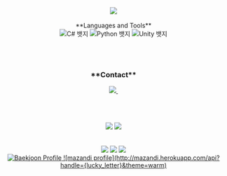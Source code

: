 
<div align="center">
  <img src="https://capsule-render.vercel.app/api?type=waving&color=0:ed9d0b,100:f94001&height=240&section=header&text=Hello%20👋%20Nice%20to%20meet%20you!&fontSize=32&animation=fadeIn&fontAlignY=40&fontColor=ffffff"/>
<br>
<br>
<div align="center">
  **Languages and Tools**
  <div class="badge-container">
    <img src="https://img.shields.io/badge/C%23-239120?style=for-the-badge&logo=c-sharp&logoColor=white" alt="C# 뱃지">
    <img src="https://img.shields.io/badge/Python-3776AB?style=for-the-badge&logo=python&logoColor=white" alt="Python 뱃지">
    <img src="https://img.shields.io/badge/Unity-000000?style=for-the-badge&logo=unity&logoColor=white" alt="Unity 뱃지">
  </div>
</div>
<br>
<br>
<br>


<h3 align="center">**Contact**</h3>
<div align="center">
  </a>
  <a href="mailto:daehyun071203@gmail.com">
    <img
      src="https://img.shields.io/badge/daehyun071203@gmail.com-D14836?style=for-the-badge&logo=gmail&logoColor=white"/>&nbsp
  </a>
</div>

##

<br>
<br>
<div align="center">
  <img src="https://github-readme-stats.vercel.app/api?username=daehyun12345&show_icons=true&theme=synthwave">
  <img src="https://github-readme-stats.vercel.app/api/top-langs/?username=daehyun12345&layout=compact&theme=synthwave">
<br>
<br>
<br>
<div align="center">
    <img src="https://github-profile-summary-cards.vercel.app/api/cards/profile-details?username=daehyun12345&theme=radical" />
    <img src="http://github-profile-summary-cards.vercel.app/api/cards/repos-per-language?username=daehyun12345&theme=radical&exclude={exclude}" />
    <img src="http://github-profile-summary-cards.vercel.app/api/cards/stats?username=daehyun12345&theme=radical" />
</div>
  <div class="badge-container">
    <a href="https://solved.ac/lucky_letter">
      <img src="http://mazassumnida.wtf/api/v2/generate_badge?boj=lucky_letter" alt="Baekjoon Profile"/>
      ![mazandi profile](http://mazandi.herokuapp.com/api?handle={lucky_letter}&theme=warm)

  </div>
</div>
<br>
<br>

